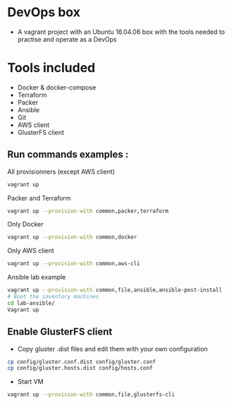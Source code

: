 # DevOps box
* A vagrant project with an Ubuntu 16.04.06 box with the tools needed to practise and operate as a DevOps

# Tools included
* Docker & docker-compose
* Terraform
* Packer
* Ansible
* Git
* AWS client
* GlusterFS client

## Run commands examples :

All provisionners (except AWS client)
```bash
vagrant up 
```

Packer and Terraform 
```bash
vagrant up --provision-with common,packer,terraform
```

Only Docker 
```bash
vagrant up --provision-with common,docker
```

Only AWS client 
```bash
vagrant up --provision-with common,aws-cli
```

Ansible lab example 
```bash
vagrant up --provision-with common,file,ansible,ansible-post-install
# Boot the inventory machines
cd lab-ansible/
Vagrant up
```

## Enable GlusterFS client

- Copy gluster .dist files and edit them with your own configuration
```bash
cp config/gluster.conf.dist config/gluster.conf
cp config/gluster.hosts.dist config/hosts.conf
```
- Start VM
```bash
vagrant up --provision-with common,file,glusterfs-cli
```
